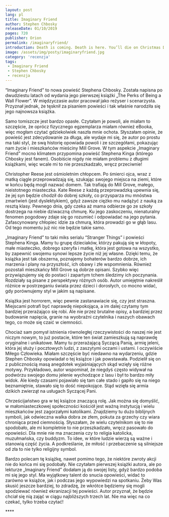 ```yaml
---
layout: post
lang: pl
title: Imaginary Friend
author: Stephen Chbosky
releaseDate: 01/10/2019
pages: 720
publisher: Orion
permalink: /imaginaryfriend/
introduction: Death is coming. Death is here. You’ll die on Christmas Day.
image: /assets/img/posty/imaginaryfriend.jpg
category: 'recenzja'
tags:
 - Imaginary Friend
 - Stephen Chbosky
 - recenzja
---
```


  “Imaginary Friend” to nowa powieść Stephena Chbosky. Została napisna po dwudziestu latach od wydania jego pierwszej książki „The Perks of Being a Wall Flower”. W międzyczasie autor pracował jako reżyser i scenarzysta. Przyznał jednak, że tęsknił za pisaniem powieści i tak właśnie narodziła się jego najnowsza książka.

  Samo tomiszcze jest bardzo opasłe. Czytałam je powoli, ale miałam to szczęście, że oprócz fizycznego egzemplarza miałam również eBooka, więc mogłam czytać gdziekolwiek naszła mnie ochota. Słyszałam opinie, że powieść jest zdecydowanie za długa, ale wydaje mi się, że autor po prostu ma taki styl, że swą historię opowiada powoli i ze szczegółami, pokazując nam życie i mieszkańców mieściny Mill Grove. W tym aspekcie „Imaginary Friend” mocno klimatem przypomina powieść Stephena Kinga (którego Chbosky jest fanem). Osobiście nigdy nie miałam problemu z długimi książkami, więc wcale mi to nie przeszkadzało, wręcz przeciwnie!

  Christopher Reese jest ośmioletnim chłopcem. Po śmierci ojca, wraz z matką ciągle przeprowadzają się, szukając swojego miejsca na ziemi, które w końcu będą mogli nazwać domem. Tak trafiają do Mill Grove, małego, nieistotnego miasteczka. Kate Reese z każdą przeprowadzką upewnia się, że jej syn będzie chodził do dobrej szkoły, co przysparza mu mnóstwa zmartwień (jest dyslektykiem), gdyż zawsze ciężko mu nadążyć z nauką za resztą klasy. Pewnego dnia, gdy czeka aż mama odbierze go ze szkoły dostrzega na niebie dziwaczną chmurę. Ku jego zaskoczeniu, nienaturalny fenomen pogodowy zdaje się go rozumieć i odpowiadać na jego pytania. Zafascynowany chłopiec idzie za chmurą, która prowadzi go w głąb lasu. Od tego momentu już nic nie będzie takie samo.

  „Imaginary Friend” to taki miks serialu “Stranger Things” i powieści Stephena Kinga. Mamy tu grupę dzieciaków, którzy pakują się w kłopoty, małe miasteczko, dobrego szeryfa i matkę, która jest gotowa na wszystko, by zapewnić swojemu synowi lepsze życie niż jej własne. Dzięki temu, że książka jest tak obszerna, poznajemy bohaterów bardzo dobrze, ich marzenia i plany na przyszłość, ich obawy i złe wspomnienia. Również pozostali mieszkańcy Mill Grove są dobrze opisani. Szybko więc przywiązujemy się do postaci i zapartym tchem śledzimy ich poczynania. Rozdziały są pisane z perspektywy różnych osób. Autor umiejętnie nakreślił różnice w postrzeganiu świata przez dzieci i dorosłych, co mocno widać, gdy porównujemy styl w jakim są napisane.

  Książka jest horrorem, więc pewnie zastanawiacie się, czy jest straszna. Miejscami potrafi być naprawdę niepokojąca, a im dalej czytamy tym bardziej przerażająco się robi. Ale nie przez brutalne opisy, a bardziej przez budowanie napięcia, granie na wyobraźni czytelnika i naszych obawach tego, co może się czaić w ciemności.

  Chociaż sam pomysł istnienia równoległej rzeczywistości do naszej nie jest niczym nowym, to już postacie, które ten świat zamieszkują są naprawdę oryginalne i unikatowe. Mamy tu przerażającą Syczącą Panią, armię jeleni, która jej służy i pocztowych ludzi, z zaszytymi oczami i ustami. I oczywiście Miłego Człowieka. Miałam szczęście być niedawno na wydarzeniu, gdzie Stephen Chbosky opowiadał o tej książce i jak powstawała. Podzielił się on z publicznością masą anegdotek wyjaśniających skąd wzięły się różne motywy. Przykładowo, autor wspominał, że niegdyś często widywał na podwórzu swojego domu jelenie wychodzące z lasu i był to bardzo miły widok. Ale kiedy czasami pojawiało się tam całe stado i gapiło się na niego beznamiętnie, stawało się to dość niepokojące. Stąd wzięła się armia dzikich zwierząt na usługach Syczącej Pani.

  Chrześcijaństwo gra w tej książce znaczącą rolę. Jak można się domyślić, w małomiasteczkowej społeczności kościół jest ważną instytucją i wielu mieszkańców jest zagorzałymi katolikami. Znajdziemy tu dużo biblijnych symboli, jak odwieczna walka dobra ze złem, pokuta za grzechy czy wiara chroniąca przed ciemnością. Słyszałam, że wielu czytelnikom się to nie spodobało, ale mi kompletnie to nie przeszkadzało, wręcz pasowało do opowieści. Dla mnie nie ma znaczenia czy to religia katolicka, muzułmańska, czy buddyzm. To idee, w które ludzie wierzą są ważne i stanowią część życia. A podkreślanie, że miłość i przebaczenie są silniejsze od zła to nie tylko religijny symbol.

  Bardzo polecam tę książkę, nawet pomimo tego, że niektóre zwroty akcji nie do końca mi się podobały. Nie czytałam pierwszej książki autora, ale po lekturze „Imaginary Friend” dodałam ją do swojej listy, gdyż bardzo podoba mi się jego styl. Ma wyjątkowy talent do snucia opowieści, widać to zarówno w książce, jak i podczas jego wypowiedzi na spotkaniu. Żeby Was skusić jeszcze bardziej, to zdradzę, że wkrótce będziemy się mogli spodziewać również ekranizacji tej powieści. Autor przyznał, że będzie chciał się nią zająć w ciągu najbliższych trzech lat. Nie ma więc na co czekać, tylko trzeba czytać!

  \*\*\*\*

